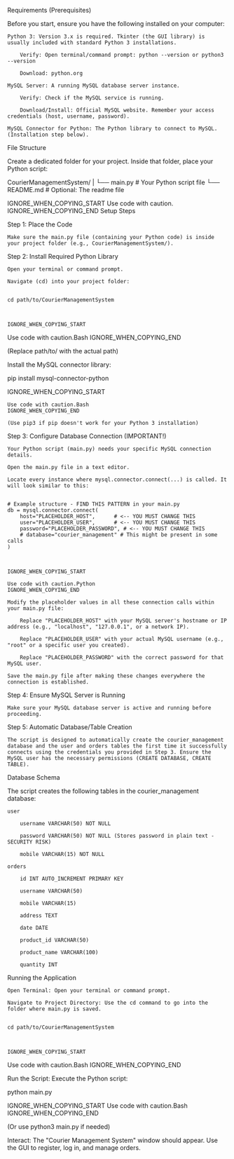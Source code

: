 Requirements (Prerequisites)

Before you start, ensure you have the following installed on your computer:

    Python 3: Version 3.x is required. Tkinter (the GUI library) is usually included with standard Python 3 installations.

        Verify: Open terminal/command prompt: python --version or python3 --version

        Download: python.org

    MySQL Server: A running MySQL database server instance.

        Verify: Check if the MySQL service is running.

        Download/Install: Official MySQL website. Remember your access credentials (host, username, password).

    MySQL Connector for Python: The Python library to connect to MySQL. (Installation step below).

File Structure

Create a dedicated folder for your project. Inside that folder, place your Python script:

      
CourierManagementSystem/
|
└── main.py         # Your Python script file
└── README.md       # Optional: The readme file

    

IGNORE_WHEN_COPYING_START
Use code with caution.
IGNORE_WHEN_COPYING_END
Setup Steps

Step 1: Place the Code

    Make sure the main.py file (containing your Python code) is inside your project folder (e.g., CourierManagementSystem/).

Step 2: Install Required Python Library

    Open your terminal or command prompt.

    Navigate (cd) into your project folder:

          
    cd path/to/CourierManagementSystem

        

    IGNORE_WHEN_COPYING_START

Use code with caution.Bash
IGNORE_WHEN_COPYING_END

(Replace path/to/ with the actual path)

Install the MySQL connector library:

      
pip install mysql-connector-python

    

IGNORE_WHEN_COPYING_START

    Use code with caution.Bash
    IGNORE_WHEN_COPYING_END

    (Use pip3 if pip doesn't work for your Python 3 installation)

Step 3: Configure Database Connection (IMPORTANT!)

    Your Python script (main.py) needs your specific MySQL connection details.

    Open the main.py file in a text editor.

    Locate every instance where mysql.connector.connect(...) is called. It will look similar to this:

          
    # Example structure - FIND THIS PATTERN in your main.py
    db = mysql.connector.connect(
        host="PLACEHOLDER_HOST",      # <-- YOU MUST CHANGE THIS
        user="PLACEHOLDER_USER",      # <-- YOU MUST CHANGE THIS
        password="PLACEHOLDER_PASSWORD", # <-- YOU MUST CHANGE THIS
        # database="courier_management" # This might be present in some calls
    )

        

    IGNORE_WHEN_COPYING_START

    Use code with caution.Python
    IGNORE_WHEN_COPYING_END

    Modify the placeholder values in all these connection calls within your main.py file:

        Replace "PLACEHOLDER_HOST" with your MySQL server's hostname or IP address (e.g., "localhost", "127.0.0.1", or a network IP).

        Replace "PLACEHOLDER_USER" with your actual MySQL username (e.g., "root" or a specific user you created).

        Replace "PLACEHOLDER_PASSWORD" with the correct password for that MySQL user.

    Save the main.py file after making these changes everywhere the connection is established.

Step 4: Ensure MySQL Server is Running

    Make sure your MySQL database server is active and running before proceeding.

Step 5: Automatic Database/Table Creation

    The script is designed to automatically create the courier_management database and the user and orders tables the first time it successfully connects using the credentials you provided in Step 3. Ensure the MySQL user has the necessary permissions (CREATE DATABASE, CREATE TABLE).
Database Schema

The script creates the following tables in the courier_management database:

    user

        username VARCHAR(50) NOT NULL

        password VARCHAR(50) NOT NULL (Stores password in plain text - SECURITY RISK)

        mobile VARCHAR(15) NOT NULL

    orders

        id INT AUTO_INCREMENT PRIMARY KEY

        username VARCHAR(50)

        mobile VARCHAR(15)

        address TEXT

        date DATE

        product_id VARCHAR(50)

        product_name VARCHAR(100)

        quantity INT
Running the Application

    Open Terminal: Open your terminal or command prompt.

    Navigate to Project Directory: Use the cd command to go into the folder where main.py is saved.

          
    cd path/to/CourierManagementSystem

        

    IGNORE_WHEN_COPYING_START

Use code with caution.Bash
IGNORE_WHEN_COPYING_END

Run the Script: Execute the Python script:

      
python main.py

    

IGNORE_WHEN_COPYING_START
Use code with caution.Bash
IGNORE_WHEN_COPYING_END

(Or use python3 main.py if needed)

Interact: The "Courier Management System" window should appear. Use the GUI to register, log in, and manage orders.
